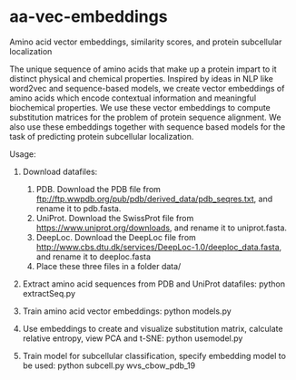 # aa-vec-embeddings
Amino acid vector embeddings, similarity scores, and protein subcellular localization

The unique sequence of amino acids that make up a protein impart to it distinct physical and chemical properties. Inspired by ideas in NLP like word2vec and sequence-based models, we create vector embeddings of amino acids which encode contextual information and meaningful biochemical properties. We use these vector embeddings to compute substitution matrices for the problem of protein sequence alignment. We also use these embeddings together with sequence based models for the task of predicting protein subcellular localization.

Usage:
1.	Download datafiles:
	1. PDB. Download the PDB file from ftp://ftp.wwpdb.org/pub/pdb/derived_data/pdb_seqres.txt, and rename it to pdb.fasta.
	2. UniProt. Download the SwissProt file from https://www.uniprot.org/downloads, and rename it to uniprot.fasta.
	3. DeepLoc. Download the DeepLoc file from http://www.cbs.dtu.dk/services/DeepLoc-1.0/deeploc_data.fasta, and rename it to deeploc.fasta
	4. Place these three files in a folder data/

2.	Extract amino acid sequences from PDB and UniProt datafiles:
		python extractSeq.py

3. 	Train amino acid vector embeddings:
		python models.py

4. 	Use embeddings to create and visualize substitution matrix, calculate relative entropy, view PCA and t-SNE:
		python usemodel.py

5.	Train model for subcellular classification, specify embedding model to be used:
		python subcell.py wvs_cbow_pdb_19
